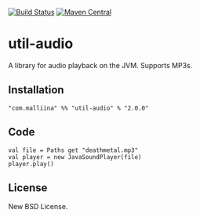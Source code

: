 [![Build Status](https://travis-ci.org/malliina/util-audio.svg?branch=master)](https://travis-ci.org/malliina/util-audio)
[![Maven Central](https://img.shields.io/maven-central/v/com.malliina/util-audio_2.11.svg)]()

# util-audio

A library for audio playback on the JVM. Supports MP3s.

## Installation

    "com.malliina" %% "util-audio" % "2.0.0"

## Code

    val file = Paths get "deathmetal.mp3"
    val player = new JavaSoundPlayer(file)
    player.play()

## License

New BSD License.
